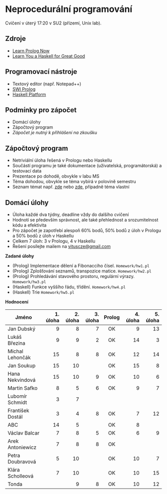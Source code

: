 Neprocedurální programování
===========================

Cvičení v úterý 17:20 v SU2 (přízemí, Unix lab).

Zdroje
------

- [Learn Prolog Now](http://www.learnprolognow.org/)
- [Learn You a Haskell for Great Good](http://learnyouahaskell.com/)

Programovací nástroje
---------------------

- Textový editor (např. Notepad++)
- [SWI Prolog](http://www.swi-prolog.org/)
- [Haskell Platform](https://www.haskell.org/platform/)

Podmínky pro zápočet
--------------------

- Domácí úlohy
- Zápočtový program
- *Zápočet je nutný k přihlášení na zkoušku*

Zápočtový program
-----------------

- Netriviální úloha řešená v Prologu nebo Haskellu
- Součástí programu je také dokumentace (uživatelská, programátorská) a testovací data
- Prezentace po dohodě, obvykle v labu MS
- Téma dohodou, obvykle se téma vybírá v polovině semestru
- Seznam témat např. [zde](http://kti.mff.cuni.cz/~hric/vyuka/pl_prikl_win.pdf) nebo [zde](http://ksvi.mff.cuni.cz/~dvorak/vyuka/14/NPRG005x01/programy.html), případně téma vlastní

Domácí úlohy
------------

- Úloha každé dva týdny, deadline vždy do dalšího cvičení
- Hodnotí se především správnost, ale také přehlednost a srozumitelnost kódu a efektivita
- Pro zápočet je zapotřebí alespoň 60% bodů, 50% bodů z úloh v Prologu a 50% bodů z úloh v Haskellu
- Celkem 7 úloh: 3 v Prologu, 4 v Haskellu
- Řešení posílejte mailem na vituscze@gmail.com

**Zadané úlohy**

- (Prolog) Implementace dělení a Fibonacciho čísel. `Homework/hw1.pl`
- (Prolog) Zplošťování seznamů, transpozice matice. `Homework/hw2.pl`
- (Prolog) Prohledávání stavového prostoru, regulární výrazy. `Homework/hw3.pl`
- (Haskell) Funkce vyššího řádu, třídění. `Homework/hw4.pl`
- (Haskell) Trie `Homework/hw5.pl`

**Hodnocení**

| Jméno             | 1. úloha | 2. úloha | 3. úloha | Prolog | 4. úloha | 5. úloha |
| ----------------- | --------:| --------:| --------:|:------:| --------:| --------:|
| Jan Dubský        |        9 |        8 |        7 |     OK |        9 |       13 |
| Lukáš Březina     |        9 |        9 |        2 |     OK |       14 |        3 |
| Michal Lehončák   |       15 |        8 |        8 |     OK |       12 |       14 |
| Jan Soukup        |       15 |       10 |          |     OK |       15 |        8 |
| Hana Nekvindová   |       15 |       10 |        9 |     OK |       10 |        6 |
| Martin Safko      |        8 |        5 |        6 |     OK |        9 |        7 |
| Lubomír Schmidt   |        3 |        7 |          |        |          |          |
| František Dostál  |        3 |        4 |        8 |     OK |        7 |       12 |
| ABC               |       14 |        5 |          |     OK |        8 |          |
| Václav Balcar     |        7 |        8 |        5 |     OK |        6 |        9 |
| Arek Antoniewicz  |        7 |        8 |        8 |     OK |          |          |
| Petra Doubravová  |        5 |       10 |          |     OK |       10 |        7 |
| Klára Scholleová  |        7 |       10 |          |     OK |       10 |       15 |
| Tonda             |          |        9 |        8 |     OK |       10 |       12 |
